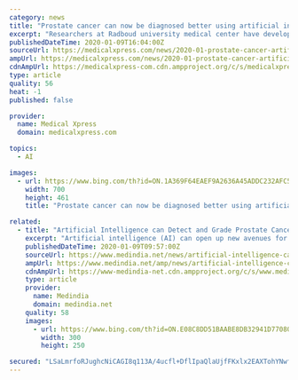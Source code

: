 ```yaml
---
category: news
title: "Prostate cancer can now be diagnosed better using artificial intelligence"
excerpt: "Researchers at Radboud university medical center have developed a 'deep learning' system that is better than most pathologists at determining the aggressiveness of prostate cancer. The AI system, which uses tissue samples to arrive at its diagnosis, taught itself to identify prostate cancer based on data from over 1200 patients. The Radboud ..."
publishedDateTime: 2020-01-09T16:04:00Z
sourceUrl: https://medicalxpress.com/news/2020-01-prostate-cancer-artificial-intelligence.html
ampUrl: https://medicalxpress.com/news/2020-01-prostate-cancer-artificial-intelligence.amp
cdnAmpUrl: https://medicalxpress-com.cdn.ampproject.org/c/s/medicalxpress.com/news/2020-01-prostate-cancer-artificial-intelligence.amp
type: article
quality: 56
heat: -1
published: false

provider:
  name: Medical Xpress
  domain: medicalxpress.com

topics:
  - AI

images:
  - url: https://www.bing.com/th?id=ON.1A369F64EAEF9A2636A45ADDC232AFC5
    width: 700
    height: 461
    title: "Prostate cancer can now be diagnosed better using artificial intelligence"

related:
  - title: "Artificial Intelligence can Detect and Grade Prostate Cancer: Here’s How"
    excerpt: "Artificial intelligence (AI) can open up new avenues for identifying and grading ... In addition, a randomized study starting in 2020 will examine how the AI-model may be implemented in Sweden's health care system. \"AI-based evaluation of prostate cancer biopsies could revolutionize future health care,\" says Henrik Grönberg, professor in ..."
    publishedDateTime: 2020-01-09T09:57:00Z
    sourceUrl: https://www.medindia.net/news/artificial-intelligence-can-detect-and-grade-prostate-cancer-heres-how-192480-1.htm
    ampUrl: https://www.medindia.net/amp/news/artificial-intelligence-can-detect-and-grade-prostate-cancer-heres-how-192480-1.htm
    cdnAmpUrl: https://www-medindia-net.cdn.ampproject.org/c/s/www.medindia.net/amp/news/artificial-intelligence-can-detect-and-grade-prostate-cancer-heres-how-192480-1.htm
    type: article
    provider:
      name: Medindia
      domain: medindia.net
    quality: 58
    images:
      - url: https://www.bing.com/th?id=ON.E08C8DD51BAABE8DB32941D77080EB41
        width: 300
        height: 250

secured: "LSaLmrfoRJughcNiCAGI8q113A/4ucfl+DflIpaQlaUjfFKxlx2EAXTohYNwfckYIid10G8yQTvYw4afcKEnV01nL2YhhIQnftQ65tE7Nc4mveQ7TgIwrlkt4XxhV9yBwBdCqQZTMBiovyl7Aifaf1DumhZaDajEUOZhpM5vuN2iUzJyrqeFi5YscTV4G59BgEj7Tq6Ih0BPoXBS6fecccf7BQ96C9il4vodHquSSUMRef73Hlh/n3OKDduSal+nMue+j3hOh/e+nza7hOW9EA==;vkhBLy/fH7K+J/LMMyByVg=="
---
```


